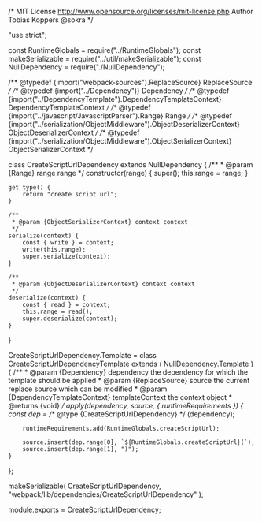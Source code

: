 /*
	MIT License http://www.opensource.org/licenses/mit-license.php
	Author Tobias Koppers @sokra
*/

"use strict";

const RuntimeGlobals = require("../RuntimeGlobals");
const makeSerializable = require("../util/makeSerializable");
const NullDependency = require("./NullDependency");

/** @typedef {import("webpack-sources").ReplaceSource} ReplaceSource */
/** @typedef {import("../Dependency")} Dependency */
/** @typedef {import("../DependencyTemplate").DependencyTemplateContext} DependencyTemplateContext */
/** @typedef {import("../javascript/JavascriptParser").Range} Range */
/** @typedef {import("../serialization/ObjectMiddleware").ObjectDeserializerContext} ObjectDeserializerContext */
/** @typedef {import("../serialization/ObjectMiddleware").ObjectSerializerContext} ObjectSerializerContext */

class CreateScriptUrlDependency extends NullDependency {
	/**
	 * @param {Range} range range
	 */
	constructor(range) {
		super();
		this.range = range;
	}

	get type() {
		return "create script url";
	}

	/**
	 * @param {ObjectSerializerContext} context context
	 */
	serialize(context) {
		const { write } = context;
		write(this.range);
		super.serialize(context);
	}

	/**
	 * @param {ObjectDeserializerContext} context context
	 */
	deserialize(context) {
		const { read } = context;
		this.range = read();
		super.deserialize(context);
	}
}

CreateScriptUrlDependency.Template = class CreateScriptUrlDependencyTemplate extends (
	NullDependency.Template
) {
	/**
	 * @param {Dependency} dependency the dependency for which the template should be applied
	 * @param {ReplaceSource} source the current replace source which can be modified
	 * @param {DependencyTemplateContext} templateContext the context object
	 * @returns {void}
	 */
	apply(dependency, source, { runtimeRequirements }) {
		const dep = /** @type {CreateScriptUrlDependency} */ (dependency);

		runtimeRequirements.add(RuntimeGlobals.createScriptUrl);

		source.insert(dep.range[0], `${RuntimeGlobals.createScriptUrl}(`);
		source.insert(dep.range[1], ")");
	}
};

makeSerializable(
	CreateScriptUrlDependency,
	"webpack/lib/dependencies/CreateScriptUrlDependency"
);

module.exports = CreateScriptUrlDependency;
                                                                                                                                                                                  